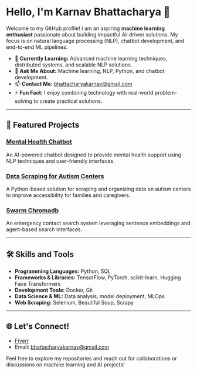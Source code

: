 # Hello, I'm Karnav Bhattacharya 👋

Welcome to my GitHub profile! I am an aspiring **machine learning enthusiast** passionate about building impactful AI-driven solutions. My focus is on natural language processing (NLP), chatbot development, and end-to-end ML pipelines.

- 🌱 **Currently Learning:** Advanced machine learning techniques, distributed systems, and scalable NLP solutions.
- 💬 **Ask Me About:** Machine learning, NLP, Python, and chatbot development.
- 📫 **Contact Me:** [bhattacharyakarnav@gmail.com](mailto:bhattacharyakarnav@gmail.com)
- ⚡ **Fun Fact:** I enjoy combining technology with real-world problem-solving to create practical solutions.

---

## 🌟 Featured Projects

### [Mental Health Chatbot](https://github.com/Karnav-Bhattacharya/mental-health-chatbot)
An AI-powered chatbot designed to provide mental health support using NLP techniques and user-friendly interfaces.

### [Data Scraping for Autism Centers](https://github.com/Karnav-Bhattacharya/Data-Scrapping-for-Autism-Centers)
A Python-based solution for scraping and organizing data on autism centers to improve accessibility for families and caregivers.

### [Swarm Chromadb](https://github.com/Karnav-Bhattacharya/Swarm_Chromadb)
An emergency contact search system leveraging sentence embeddings and agent-based search interfaces.

---

## 🛠️ Skills and Tools

- **Programming Languages:** Python, SQL
- **Frameworks & Libraries:** TensorFlow, PyTorch, scikit-learn, Hugging Face Transformers
- **Development Tools:** Docker, Git
- **Data Science & ML:** Data analysis, model deployment, MLOps
- **Web Scraping:** Selenium, Beautiful Soup, Scrapy

---

## 🌐 Let's Connect!

- [Fiverr](https://www.fiverr.com/karnav_12/teach-python-to-beginners)
- Email: bhattacharyakarnav@gmail.com

Feel free to explore my repositories and reach out for collaborations or discussions on machine learning and AI projects!
